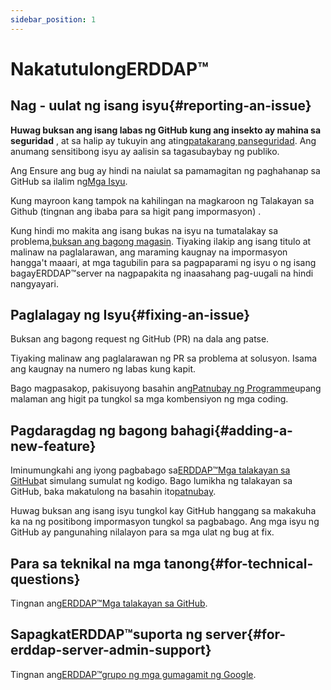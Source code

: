 ```yaml
---
sidebar_position: 1
---
```


# NakatutulongERDDAP™
## Nag - uulat ng isang isyu{#reporting-an-issue} 
 **Huwag buksan ang isang labas ng GitHub kung ang insekto ay mahina sa seguridad** , at sa halip ay tukuyin ang ating[patakarang panseguridad](https://github.com/erddap/erddap?tab=security-ov-file). Ang anumang sensitibong isyu ay aalisin sa tagasubaybay ng publiko.

Ang Ensure ang bug ay hindi na naiulat sa pamamagitan ng paghahanap sa GitHub sa ilalim ng[Mga Isyu](https://github.com/ERDDAP/erddap/issues).

Kung mayroon kang tampok na kahilingan na magkaroon ng Talakayan sa Github (tingnan ang ibaba para sa higit pang impormasyon) .

Kung hindi mo makita ang isang bukas na isyu na tumatalakay sa problema,[buksan ang bagong magasin](https://github.com/ERDDAP/erddap/issues/new). Tiyaking ilakip ang isang titulo at malinaw na paglalarawan, ang maraming kaugnay na impormasyon hangga't maaari, at mga tagubilin para sa pagpaparami ng isyu o ng isang bagayERDDAP™server na nagpapakita ng inaasahang pag-uugali na hindi nangyayari.
## Paglalagay ng Isyu{#fixing-an-issue} 
Buksan ang bagong request ng GitHub (PR) na dala ang patse.

Tiyaking malinaw ang paglalarawan ng PR sa problema at solusyon. Isama ang kaugnay na numero ng labas kung kapit.

Bago magpasakop, pakisuyong basahin ang[Patnubay ng Programme](/docs/contributing/programmer-guide)upang malaman ang higit pa tungkol sa mga kombensiyon ng mga coding.
## Pagdaragdag ng bagong bahagi{#adding-a-new-feature} 
Iminumungkahi ang iyong pagbabago sa[ERDDAP™Mga talakayan sa GitHub](https://github.com/ERDDAP/erddap/discussions)at simulang sumulat ng kodigo. Bago lumikha ng talakayan sa GitHub, baka makatulong na basahin ito[patnubay](https://github.com/ERDDAP/erddap/discussions/93#discussion-4920427).

Huwag buksan ang isang isyu tungkol kay GitHub hanggang sa makakuha ka na ng positibong impormasyon tungkol sa pagbabago. Ang mga isyu ng GitHub ay pangunahing nilalayon para sa mga ulat ng bug at fix.
## Para sa teknikal na mga tanong{#for-technical-questions} 
Tingnan ang[ERDDAP™Mga talakayan sa GitHub](https://github.com/ERDDAP/erddap/discussions).
## SapagkatERDDAP™suporta ng server{#for-erddap-server-admin-support} 
Tingnan ang[ERDDAP™grupo ng mga gumagamit ng Google](https://groups.google.com/g/erddap).
